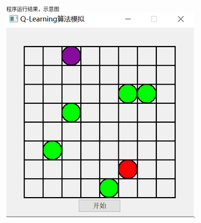 程序运行结果，示意图
![Image text](https://github.com/wu-huipeng/Data-structure-and-algorithm/blob/master/RL/Q-Learning/QQ%E5%9B%BE%E7%89%8720200131183530.png).
